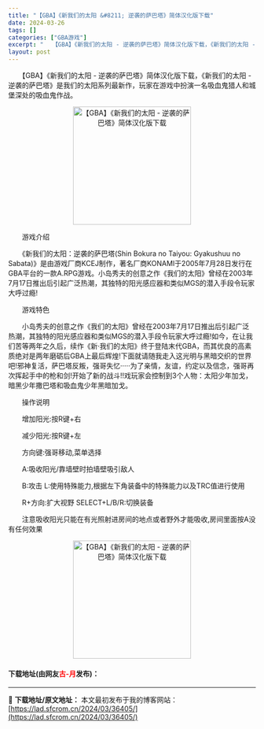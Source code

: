 ```yaml
---
title: "【GBA】《新我们的太阳 &#8211; 逆袭的萨巴塔》简体汉化版下载"
date: 2024-03-26
tags: []
categories: ["GBA游戏"]
excerpt: "　　【GBA】《新我们的太阳 - 逆袭的萨巴塔》简体汉化版下载，《新我们的太阳 - 逆袭的萨巴塔》是我们的太阳系列最新作，玩家在游戏中扮演一名吸血鬼猎人和城堡深处的吸血鬼作战。 　　游戏介绍 　　《新我们的太阳：逆袭的萨巴塔(Shin Bokura no Taiyou: Gyakushuu no S&hellip;"
layout: post
---
```


 <p>　　【GBA】《新我们的太阳 - 逆袭的萨巴塔》简体汉化版下载，《新我们的太阳 - 逆袭的萨巴塔》是我们的太阳系列最新作，玩家在游戏中扮演一名吸血鬼猎人和城堡深处的吸血鬼作战。</p> <p align="center"><img align="" border="0" src="https://lad.sfcrom.cn/wp-content/uploads/2024/03/20240326_6602658a53a4e.png" width="240" alt="【GBA】《新我们的太阳 - 逆袭的萨巴塔》简体汉化版下载" /></p> <p>　　游戏介绍</p> <p>　　《新我们的太阳：逆袭的萨巴塔(Shin Bokura no Taiyou: Gyakushuu no Sabata)》是由游戏厂商KCEJ制作，著名厂商KONAMI于2005年7月28日发行在GBA平台的一款A.RPG游戏。小岛秀夫的创意之作《我们的太阳》曾经在2003年7月17日推出后引起广泛热潮，其独特的阳光感应器和类似MGS的潜入手段令玩家大呼过瘾!</p> <p>　　游戏特色</p> <p>　　小岛秀夫的创意之作《我们的太阳》曾经在2003年7月17日推出后引起广泛热潮，其独特的阳光感应器和类似MGS的潜入手段令玩家大呼过瘾!如今，在让我们苦等两年之久后，续作《新&middot;我们的太阳》终于登陆末代GBA，而其优良的高素质绝对是两年磨砺后GBA上最后辉煌!下面就请随我走入这光明与黑暗交织的世界吧!邪神复活，萨巴塔反叛，强哥失忆&middot;&middot;&middot;&middot;&middot;为了亲情，友谊，约定以及信念，强哥再次挥起手中的枪和剑!开始了新的战斗!!戏玩家会控制到3个人物：太阳少年加戈，暗黑少年撒巴塔和吸血鬼少年黑暗加戈。</p> <p>　　操作说明</p> <p>　　增加阳光:按R键+右</p> <p>　　减少阳光:按R键+左</p> <p>　　方向键:强哥移动,菜单选择</p> <p>　　A:吸收阳光/靠墙壁时拍墙壁吸引敌人</p> <p>　　B:攻击 L:使用特殊能力,根据左下角装备中的特殊能力以及TRC值进行使用</p> <p>　　R+方向:扩大视野 SELECT+L/B/R:切换装备</p> <p>　　注意吸收阳光只能在有光照射进房间的地点或者野外才能吸收,房间里面按A没有任何效果</p> <p align="center"><img align="" border="0" src="https://lad.sfcrom.cn/wp-content/uploads/2024/03/20240326_6602658ab377e.png" width="240" alt="【GBA】《新我们的太阳 - 逆袭的萨巴塔》简体汉化版下载" /></p> <p><h4>下载地址(由网友<font color="red">古-月</font>发布)：</h4></p> 

---
📖 **下载地址/原文地址：** 本文最初发布于我的博客网站：[https://lad.sfcrom.cn/2024/03/36405/](https://lad.sfcrom.cn/2024/03/36405/)
